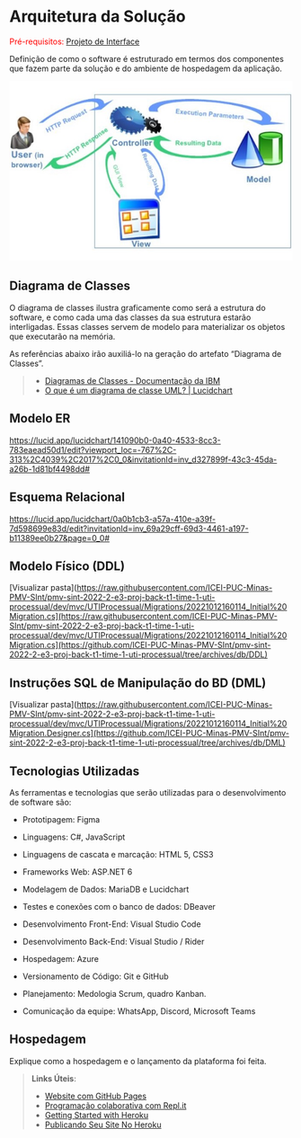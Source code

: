 # Arquitetura da Solução

<span style="color:red">Pré-requisitos: <a href="3-Projeto de Interface.md"> Projeto de Interface</a></span>

Definição de como o software é estruturado em termos dos componentes que fazem parte da solução e do ambiente de hospedagem da aplicação.

![Arquitetura da Solução](img/arch-back.JPG)

## Diagrama de Classes

O diagrama de classes ilustra graficamente como será a estrutura do software, e como cada uma das classes da sua estrutura estarão interligadas. Essas classes servem de modelo para materializar os objetos que executarão na memória.

As referências abaixo irão auxiliá-lo na geração do artefato “Diagrama de Classes”.

> - [Diagramas de Classes - Documentação da IBM](https://www.ibm.com/docs/pt-br/rational-soft-arch/9.6.1?topic=diagrams-class)
> - [O que é um diagrama de classe UML? | Lucidchart](https://www.lucidchart.com/pages/pt/o-que-e-diagrama-de-classe-uml)

## Modelo ER

https://lucid.app/lucidchart/141090b0-0a40-4533-8cc3-783eaead50d1/edit?viewport_loc=-767%2C-313%2C4039%2C2017%2C0_0&invitationId=inv_d327899f-43c3-45da-a26b-1d81bf4498dd#

## Esquema Relacional

https://lucid.app/lucidchart/0a0b1cb3-a57a-410e-a39f-7d598699e83d/edit?invitationId=inv_69a29cff-69d3-4461-a197-b11389ee0b27&page=0_0#

## Modelo Físico (DDL)
[Visualizar pasta](https://raw.githubusercontent.com/ICEI-PUC-Minas-PMV-SInt/pmv-sint-2022-2-e3-proj-back-t1-time-1-uti-processual/dev/mvc/UTIProcessual/Migrations/20221012160114_Initial%20Migration.cs](https://raw.githubusercontent.com/ICEI-PUC-Minas-PMV-SInt/pmv-sint-2022-2-e3-proj-back-t1-time-1-uti-processual/dev/mvc/UTIProcessual/Migrations/20221012160114_Initial%20Migration.cs](https://github.com/ICEI-PUC-Minas-PMV-SInt/pmv-sint-2022-2-e3-proj-back-t1-time-1-uti-processual/tree/archives/db/DDL)

## Instruções SQL de Manipulação do BD (DML)
[Visualizar pasta](https://raw.githubusercontent.com/ICEI-PUC-Minas-PMV-SInt/pmv-sint-2022-2-e3-proj-back-t1-time-1-uti-processual/dev/mvc/UTIProcessual/Migrations/20221012160114_Initial%20Migration.Designer.cs](https://github.com/ICEI-PUC-Minas-PMV-SInt/pmv-sint-2022-2-e3-proj-back-t1-time-1-uti-processual/tree/archives/db/DML)

## Tecnologias Utilizadas

As ferramentas e tecnologias que serão utilizadas para o desenvolvimento de software são: 
 - Prototipagem: Figma

 - Linguagens: C#, JavaScript
 - Linguagens de cascata e marcação: HTML 5, CSS3
 - Frameworks Web: ASP.NET 6
 
 - Modelagem de Dados: MariaDB e Lucidchart
 - Testes e conexões com o banco de dados: DBeaver
 
 - Desenvolvimento Front-End: Visual Studio Code
 - Desenvolvimento Back-End: Visual Studio / Rider
 
 - Hospedagem: Azure
 - Versionamento de Código: Git e GitHub
 - Planejamento: Medologia Scrum, quadro Kanban. 
 - Comunicação da equipe: WhatsApp, Discord, Microsoft Teams

## Hospedagem

Explique como a hospedagem e o lançamento da plataforma foi feita.

> **Links Úteis**:
>
> - [Website com GitHub Pages](https://pages.github.com/)
> - [Programação colaborativa com Repl.it](https://repl.it/)
> - [Getting Started with Heroku](https://devcenter.heroku.com/start)
> - [Publicando Seu Site No Heroku](http://pythonclub.com.br/publicando-seu-hello-world-no-heroku.html)
